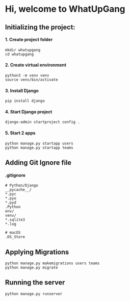 # Hi, welcome to WhatUpGang

## Initializing the project:

#### 1. Create project folder
```
mkdir whatupgang
cd whatupgang
```

#### 2. Create virtual environment
```
python3 -m venv venv
source venv/bin/activate
```

#### 3. Install Django
```
pip install django
```

#### 4. Start Django project
```
django-admin startproject config .
```

#### 5. Start 2 apps
```
python manage.py startapp users
python manage.py startapp teams
```

## Adding Git Ignore file
#### .gitignore
```
# Python/Django
__pycache__/
*.pyc
*.pyo
*.pyd
.Python
env/
venv/
*.sqlite3
*.log

# macOS
.DS_Store
```

## Applying Migrations
```
python manage.py makemigrations users teams
python manage.py migrate
```


## Running the server
```
python manage.py runserver
```
